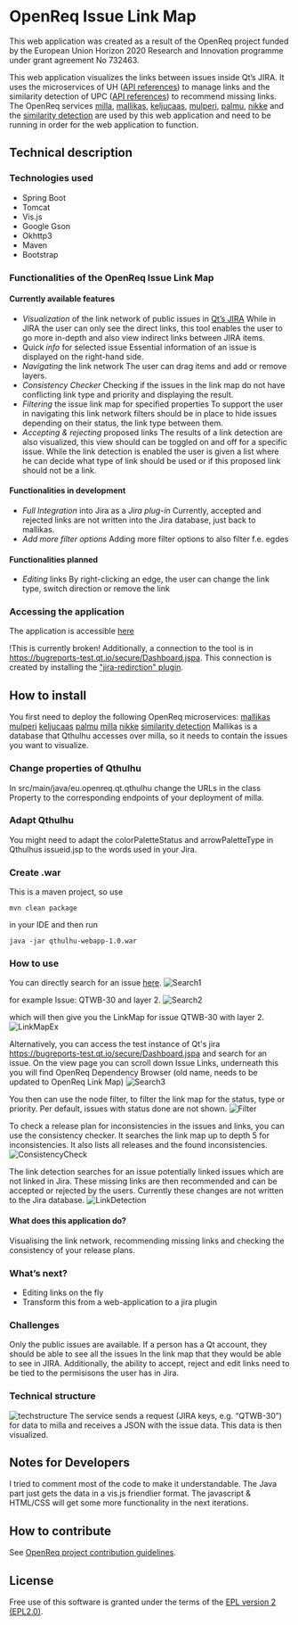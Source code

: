 # OpenReq Issue Link Map

This web application was created as a result of the OpenReq project funded by the European Union Horizon 2020 Research and Innovation programme under grant agreement No 732463.

This web application visualizes the links between issues inside Qt’s JIRA. It uses the microservices of UH ([API references](https://api.openreq.eu/#/services/milla)) to manage links and the similarity detection of UPC ([API references](https://api.openreq.eu/#/services/similarity-detection)) to recommend missing links.
The OpenReq services [milla](https://github.com/OpenReqEU/milla), [mallikas](https://github.com/OpenReqEU/mallikas), [keljucaas](https://github.com/OpenReqEU/keljucaas), [mulperi](https://github.com/OpenReqEU/mulperi), [palmu](https://github.com/OpenReqEU/palmu), [nikke](https://github.com/OpenReqEU/nikke) and the [similarity detection](https://github.com/OpenReqEU/similarity-detection) are used by this web application and need to be running in order for the web application to function.

## Technical description
### Technologies used
- Spring Boot
- Tomcat
- Vis.js
- Google Gson
- Okhttp3 
- Maven
- Bootstrap

### Functionalities of the OpenReq Issue Link Map
#### Currently available features
- *Visualization* of the link network of public issues in [Qt’s JIRA](https://bugreports.qt.io/secure/Dashboard.jspa)
While in JIRA the user can only see the direct links, this tool enables the user to go more in-depth and also view indirect links between JIRA items.
- Quick *info* for selected issue
Essential information of an issue is displayed on the right-hand side.
- *Navigating* the link network
The user can drag items and add or remove layers.
- *Consistency Checker*
Checking if the issues in the link map do not have conflicting link type and priority and displaying the result.
- *Filtering* the issue link map for specified properties
To support the user in navigating this link network filters should be in place to hide issues depending on their status, the link type between them.
- *Accepting & rejecting* proposed links
The results of a link detection are also visualized, this view should can be toggled on and off for a specific issue. While the link detection is enabled the user is given a list where he can decide what type of link should be used or if this proposed link should not be a link.

#### Functionalities in development
- *Full Integration* into Jira as a *Jira plug-in*
Currently, accepted and rejected links are not written into the Jira database, just back to mallikas.
- *Add more filter options*
Adding more filter options to also filter f.e. egdes

#### Functionalities planned
- *Editing* links
By right-clicking an edge, the user can change the link type, switch direction or remove the link

### Accessing the application
The application is accessible [here](https://api.openreq.eu/openreq-issue-link-map/)

!This is currently broken! Additionally, a connection to the tool is in https://bugreports-test.qt.io/secure/Dashboard.jspa. This connection is created by installing the ["jira-redirction" plugin](https://github.com/OpenReqEU/jira-redirection).

## How to install
You first need to deploy the following OpenReq microservices:
[mallikas](https://github.com/OpenReqEU/mallikas)
[mulperi](https://github.com/OpenReqEU/mulperi)
[keljucaas](https://github.com/OpenReqEU/keljucaas)
[palmu](https://github.com/OpenReqEU/palmu)
[milla](https://github.com/OpenReqEU/milla)
[nikke](https://github.com/OpenReqEU/nikke)
[similarity detection](https://github.com/OpenReqEU/similarity-detection) 
Mallikas is a database that Qthulhu accesses over milla, so it needs to contain the issues you want to visualize.

### Change properties of Qthulhu
In src/main/java/eu.openreq.qt.qthulhu change the URLs in the class Property to the corresponding endpoints of your deployment of milla.

### Adapt Qthulhu
You might need to adapt the colorPaletteStatus and arrowPaletteType in Qthulhus issueid.jsp to the words used in your Jira.

### Create .war
This is a maven project, so use 
```
mvn clean package
```
in your IDE and then run 
```
java -jar qthulhu-webapp-1.0.war
```

### How to use
You can directly search for an issue [here](https://api.openreq.eu/openreq-issue-link-map/).
![Search1](https://github.com/OpenReqEU/qthulhu/blob/master/pics/Search1.png)

for example Issue: QTWB-30 and layer 2.
![Search2](https://github.com/OpenReqEU/qthulhu/blob/master/pics/Search2.png)

which will then give you the LinkMap for issue QTWB-30 with layer 2.
![LinkMapEx](https://github.com/OpenReqEU/qthulhu/blob/master/pics/ExampleLinkMap.png)

Alternatively, you can access the test instance of Qt's jira https://bugreports-test.qt.io/secure/Dashboard.jspa and search for an issue. On the view page you can scroll down Issue Links, underneath this you will find OpenReq Dependency Browser (old name, needs to be updated to OpenReq Link Map)
![Search3](https://github.com/OpenReqEU/qthulhu/blob/master/pics/Search3.png)

You then can use the node filter, to filter the link map for the status, type or priority. Per default, issues with status done are not shown.
![Filter](https://github.com/OpenReqEU/qthulhu/blob/master/pics/Filter.png)

To check a release plan for inconsistencies in the issues and links, you can use the consistency checker. It searches the link map up to depth 5 for inconsistencies. It also lists all releases and the found inconsistencies.
![ConsistencyCheck](https://github.com/OpenReqEU/qthulhu/blob/master/pics/ConsistencyCheck.png)

The link detection searches for an issue potentially linked issues which are not linked in Jira. These missing links are then recommended and can be accepted or rejected by the users. Currently these changes are not written to the Jira database.
![LinkDetection](https://github.com/OpenReqEU/qthulhu/blob/master/pics/LinkDetection.png)


#### What does this application do?
Visualising the link network, recommending missing links and checking the consistency of your release plans.

### What’s next?
- Editing links on the fly
- Transform this from a web-application to a jira plugin

### Challenges
Only the public issues are available. If a person has a Qt account, they should be able to see all the issues In the link map that they would be able to see in JIRA. Additionally, the ability to accept, reject and edit links need to be tied to the permisisons the user has in Jira.

### Technical structure
![techstructure](https://github.com/OpenReqEU/qthulhu/blob/master/pics/TechnicalStructure.png)
The service sends a request (JIRA keys, e.g. “QTWB-30”) for data to milla and receives a JSON with the issue data. This data is then visualized.

## Notes for Developers
I tried to comment most of the code to make it understandable. 
The Java part just gets the data in a vis.js friendlier format. The javascript & HTML/CSS will get some more functionality in the next iterations.

## How to contribute
See [OpenReq project contribution guidelines](https://github.com/OpenReqEU/OpenReq/blob/master/CONTRIBUTING.md). 

## License
Free use of this software is granted under the terms of the [EPL version 2 (EPL2.0)](https://www.eclipse.org/legal/epl-2.0/).
